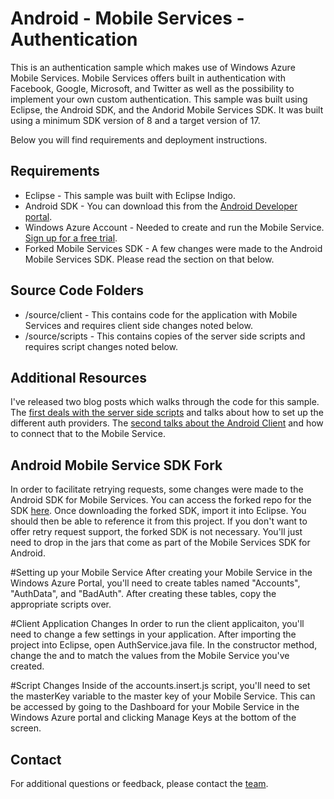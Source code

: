 # Android - Mobile Services - Authentication
This is an authentication sample which makes use of Windows Azure Mobile Services.  Mobile Services offers built in authentication with Facebook, Google, Microsoft, and Twitter as well as the possibility to implement your own custom authentication.  This sample was built using Eclipse, the Android SDK, and the Andorid Mobile Services SDK.  It was built using a minimum SDK version of 8 and a target version of 17.  

Below you will find requirements and deployment instructions.

## Requirements
* Eclipse - This sample was built with Eclipse Indigo.
* Android SDK - You can download this from the [Android Developer portal](http://developer.android.com/sdk/index.html).
* Windows Azure Account - Needed to create and run the Mobile Service.  [Sign up for a free trial](https://www.windowsazure.com/en-us/pricing/free-trial/).
* Forked Mobile Services SDK - A few changes were made to the Android Mobile Services SDK.  Please read the section on that below.

## Source Code Folders
* /source/client - This contains code for the application with Mobile Services and requires client side changes noted below.
* /source/scripts - This contains copies of the server side scripts and requires script changes noted below.

## Additional Resources
I've released two blog posts which walks through the code for this sample.  The [first deals with the server side scripts](http://chrisrisner.com/Authentication-with-Windows-Azure-Mobile-Services) and talks about how to set up the different auth providers.  The [second talks about the Android Client](http://chrisrisner.com/Authentication-with-Android-and-Windows-Azure-Mobile-Services) and how to connect that to the Mobile Service.

## Android Mobile Service SDK Fork
In order to facilitate retrying requests, some changes were made to the Android SDK for Mobile Services.  You can access the forked repo for the SDK [here](https://github.com/ChrisRisner/azure-mobile-services/tree/RetrySupport).  Once downloading the forked SDK, import it into Eclipse.  You should then be able to reference it from this project.  If you don't want to offer retry request support, the forked SDK is not necessary.  You'll just need to drop in the jars that come as part of the Mobile Services SDK for Android.

#Setting up your Mobile Service
After creating your Mobile Service in the Windows Azure Portal, you'll need to create tables named "Accounts", "AuthData", and "BadAuth".  After creating these tables, copy the appropriate scripts over.

#Client Application Changes
In order to run the client applicaiton, you'll need to change a few settings in your application.  After importing the project into Eclipse, open AuthService.java file.  In the constructor method, change the <mobileserviceurl> and <applicationkey> to match the values from the Mobile Service you've created.

#Script Changes
Inside of the accounts.insert.js script, you'll need to set the masterKey variable to the master key of your Mobile Service.  This can be accessed by going to the Dashboard for your Mobile Service in the Windows Azure portal and clicking Manage Keys at the bottom of the screen.

## Contact

For additional questions or feedback, please contact the [team](mailto:chrisner@microsoft.com).

